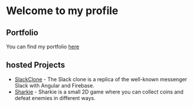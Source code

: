 # Welcome to my profile

## Portfolio
You can find my portfolio [here](https://kevin-wissmer.de)

## hosted Projects
- [SlackClone](https://sharkie.kevin-wissmer.de/index.html) - The Slack clone is a replica of the well-known messenger Slack with Angular and Firebase.
- [Sharkie](https://sharkie.kevin-wissmer.de/index.html) - Sharkie is a small 2D game where you can collect coins and defeat enemies in different ways.

